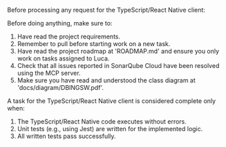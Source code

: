 Before processing any request for the TypeScript/React Native client:

Before doing anything, make sure to:
1. Have read the project requirements.
2. Remember to pull before starting work on a new task.
3. Have read the project roadmap at 'ROADMAP.md' and ensure you only work on tasks assigned to Luca.
4. Check that all issues reported in SonarQube Cloud have been resolved using the MCP server.
5. Make sure you have read and understood the class diagram at 'docs/diagram/DBINGSW.pdf'.

A task for the TypeScript/React Native client is considered complete only when:

1.  The TypeScript/React Native code executes without errors.
2.  Unit tests (e.g., using Jest) are written for the implemented logic.
3.  All written tests pass successfully.